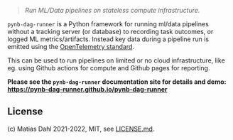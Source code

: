 > *Run ML/Data pipelines on stateless compute infrastructure.*

`pynb-dag-runner` is a Python framework for running ml/data pipelines without a tracking server (or database) to recording task outcomes, or logged ML metrics/artifacts.
Instead key data during a pipeline run is emitted using the [OpenTelemetry standard](https://opentelemetry.io/).

This can be used to run pipelines on limited or no cloud infrastructure, like eg. using Github actions for compute and Github pages for reporting.

**Please see the `pynb-dag-runner` documentation site for details and demo: https://pynb-dag-runner.github.io/pynb-dag-runner**

## License
(c) Matias Dahl 2021-2022, MIT, see [LICENSE.md](./LICENSE.md).
